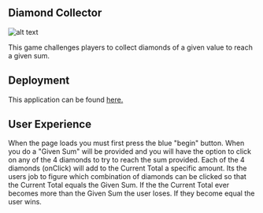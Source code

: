 ## Diamond Collector

![alt text][logo]

[logo]: https://github.com/mattkrebs1974/diamondcollector/blob/master/DiamondCollector%20copy.png

This game challenges players to collect diamonds of a given value to reach a given sum.

## Deployment 

This application can be found [here.](https://salty-wildwood-84039.herokuapp.com/)

## User Experience

When the page loads you must first press the blue "begin" button. When you do a "Given Sum" will be provided and you will have the option to click on any of the 4 diamonds to try to reach the sum provided. Each of the 4 diamonds (onClick) will add to the Current Total a specific amount. Its the users job to figure which combination of diamonds can be clicked so that the Current Total equals the Given Sum. If the the Current Total ever becomes more than the Given Sum the user loses. If they become equal the user wins. 

